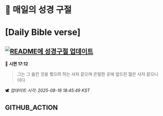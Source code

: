 # 🙏 매일의 성경 구절
# [Daily Bible verse]
## [![README에 성경구절 업데이트](https://github.com/DONGSUKA/first_test/actions/workflows/update-readme-bible.yml/badge.svg)](https://github.com/DONGSUKA/first_test/actions/workflows/update-readme-bible.yml)
<!-- START_BIBLE_VERSE -->
📖 **시편 17:12**
> 그는 그 움킨 것을 찢으려 하는 사자 같으며 은밀한 곳에 엎드린 젊은 사자 같으니이다

🕊️ _업데이트 시각: 2025-08-16 18:45:49 KST_
  <!-- END_BIBLE_VERSE -->
## GITHUB_ACTION
